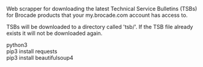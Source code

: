 Web scrapper for downloading the latest Technical Service Bulletins (TSBs) for Brocade products that your my.brocade.com account has access to.  

TSBs will be downloaded to a directory called 'tsb/<product-name>'. If the TSB file already exists it will not be downloaded again. 

python3  
pip3 install requests  
pip3 install beautifulsoup4  
